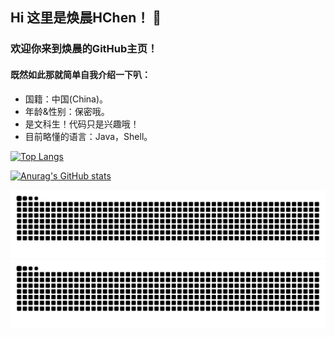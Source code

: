 ## Hi 这里是焕晨HChen！ 👋
### 欢迎你来到焕晨的GitHub主页！
#### 既然如此那就简单自我介绍一下叭：
- 国籍：中国(China)。
- 年龄&性别：保密哦。
- 是文科生！代码只是兴趣哦！
- 目前略懂的语言：Java，Shell。

[![Top Langs](https://github-readme-stats.vercel.app/api/top-langs/?username=HChenX&layout=compact)](https://github.com/anuraghazra/github-readme-stats)

[![Anurag's GitHub stats](https://github-readme-stats.vercel.app/api?username=HChenX&show_icons=true&theme=radical)](https://github.com/anuraghazra/github-readme-stats)

![暗色](https://raw.githubusercontent.com/HChenX/HChenX/df18a4a2fb544d5fc0e692f98c3436e9dccaa547/github-contribution-grid-snake.svg#gh-dark-mode-only)
![亮色](https://raw.githubusercontent.com/HChenX/HChenX/df18a4a2fb544d5fc0e692f98c3436e9dccaa547/github-contribution-grid-snake.svg#gh-light-mode-only)

<!--
**HChenX/HChenX** is a ✨ _special_ ✨ repository because its `README.md` (this file) appears on your GitHub profile.

Here are some ideas to get you started:

- 🔭 I’m currently working on ...
- 🌱 I’m currently learning ...
- 👯 I’m looking to collaborate on ...
- 🤔 I’m looking for help with ...
- 💬 Ask me about ...
- 📫 How to reach me: ...
- 😄 Pronouns: ...
- ⚡ Fun fact: ...
-->
